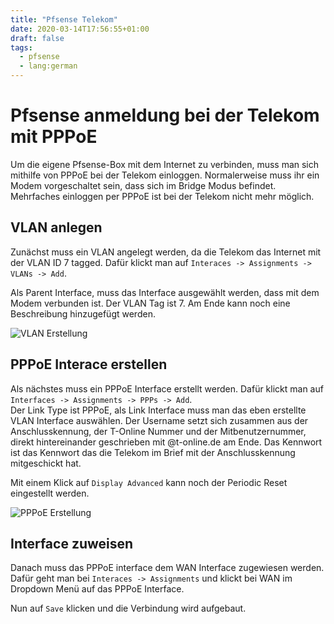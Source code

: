 ```yaml
---
title: "Pfsense Telekom"
date: 2020-03-14T17:56:55+01:00
draft: false
tags:
  - pfsense
  - lang:german
---
```


# Pfsense anmeldung bei der Telekom mit PPPoE

Um die eigene Pfsense-Box mit dem Internet zu verbinden, muss man sich
mithilfe von PPPoE bei der Telekom einloggen. Normalerweise muss ihr ein
Modem vorgeschaltet sein, dass sich im Bridge Modus befindet. Mehrfaches
einloggen per PPPoE ist bei der Telekom nicht mehr möglich.

## VLAN anlegen

Zunächst muss ein VLAN angelegt werden, da die Telekom das Internet mit
der VLAN ID 7 tagged. Dafür klickt man auf
`Interaces -> Assignments -> VLANs -> Add`.

Als Parent Interface, muss das Interface ausgewählt werden, dass mit dem
Modem verbunden ist. Der VLAN Tag ist 7. Am Ende kann noch eine
Beschreibung hinzugefügt werden.

![VLAN Erstellung](/vlan.png)

## PPPoE Interace erstellen

Als nächstes muss ein PPPoE Interface erstellt werden. Dafür klickt man
auf `Interfaces -> Assignments -> PPPs -> Add`.\
Der Link Type ist PPPoE, als Link Interface muss man das eben erstellte
VLAN Interface auswählen. Der Username setzt sich zusammen aus der
Anschlusskennung, der T-Online Nummer und der Mitbenutzernummer, direkt
hintereinander geschrieben mit \@t-online.de am Ende. Das Kennwort ist
das Kennwort das die Telekom im Brief mit der Anschlusskennung
mitgeschickt hat.

Mit einem Klick auf `Display Advanced` kann noch der Periodic Reset
eingestellt werden.

![PPPoE Erstellung](/pppoe.png)

## Interface zuweisen

Danach muss das PPPoE interface dem WAN Interface zugewiesen werden.
Dafür geht man bei `Interaces -> Assignments` und klickt bei WAN im
Dropdown Menü auf das PPPoE Interface.

Nun auf `Save` klicken und die Verbindung wird aufgebaut.
